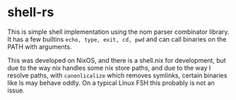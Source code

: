 # shell-rs
This is simple shell implementation using the nom parser combinator library.
It has a few builtins `echo, type, exit, cd, pwd` and can call binaries on the PATH with arguments.

This was developed on NixOS, and there is a shell.nix for development,
but due to the way nix handles some nix store paths, and due to the way I resolve paths,
with `canonlicalize` which removes symlinks, certain binaries like ls may behave oddly.
On a typical Linux FSH this probably is not an issue.
